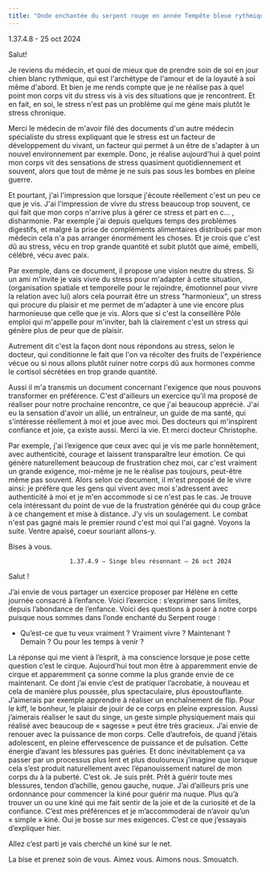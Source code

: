 ```yaml
---
title: "Onde enchantée du serpent rouge en année Tempête bleue rythmique"
---
```

1.37.4.8 - 25 oct 2024

Salut!

Je reviens du médecin, et quoi de mieux que de prendre soin de soi en jour chien blanc rythmique, qui est l'archétype de l'amour et de la loyauté à soi même d'abord.
Et bien je me rends compte que je ne réalise pas à quel point mon corps vit du stress vis à vis des situations que je rencontrent. 
Et en fait, en soi, le stress n'est pas un problème qui me gène mais plutôt le stress chronique. 

Merci le médecin de m'avoir filé des documents d'un autre médecin spécialiste du stress expliquant que le stress est un facteur de développement du vivant, un facteur qui permet à un être de s'adapter à un nouvel environnement par exemple.
Donc, je réalise aujourd'hui à quel point mon corps vit des sensations de stress quasiment quotidiennement et souvent, alors que tout de même je ne suis pas sous les bombes en pleine guerre.

Et pourtant, j'ai l'impression que lorsque j'écoute réellement c'est un peu ce que je vis. J'ai l'impression de vivre du stress beaucoup trop souvent, ce qui fait que mon corps n'arrive plus à gérer ce stress et part en c... , disharmonie. 
Par exemple j'ai depuis quelques temps des problèmes digestifs, et malgré la prise de compléments alimentaires distribués par mon médecin cela n'a pas arranger énormément les choses. Et je crois que c'est dû au stress, vécu en trop grande quantité et subit plutôt que aimé, embelli, célébré, vécu avec paix.

Par exemple, dans ce document, il propose une vision neutre du stress. 
Si un ami m'invite je vais vivre du stress pour m'adapter à cette situation,(organisation spatiale et temporelle pour le rejoindre, émotionnel pour vivre la relation avec lui) alors cela pourrait être un stress "harmonieux", un stress qui procure du plaisir et me permet de m'adapter à une vie encore plus harmonieuse que celle que je vis. 
Alors que si c'est la conseillère Pôle emploi qui m'appelle pour m'inviter, bah là clairement c'est un stress qui génère plus de peur que de plaisir.

Autrement dit c'est la façon dont nous répondons au stress, selon le docteur, qui conditionne le fait que l'on va récolter des fruits de l'expérience vécue ou si nous allons plutôt ruiner notre corps dû aux hormones comme le cortisol sécrétées en trop grande quantité.

Aussi il m'a transmis un document concernant l'exigence que nous pouvons transformer en préférence. 
C'est d'ailleurs un exercice qu'il ma proposé de réaliser pour notre prochaine rencontre, ce que j'ai beaucoup apprécié. 
J'ai eu la sensation d'avoir un allié, un entraîneur, un guide de ma santé, qui s'intéresse réellement à moi et joue avec moi. 
Des docteurs qui m'inspirent confiance et joie, ça existe aussi. Merci la vie. Et merci docteur Christophe.

Par exemple, j'ai l’exigence que ceux avec qui je vis me parle honnêtement, avec authenticité, courage et laissent transparaître leur émotion. Ce qui génère naturellement beaucoup de frustration chez moi, car c'est vraiment un grande exigence, moi-même je ne le réalise pas toujours, peut-être même pas souvent.
Alors selon ce document, il m'est proposé de le vivre ainsi: je préfère que les gens qui vivent avec moi s'adressent avec authenticité à moi et je m'en accommode si ce n'est pas le cas.
Je trouve cela intéressant du point de vue de la frustration générée qui du coup grâce à ce changement et mise à distance.
J'y vis un soulagement.
Le combat n'est pas gagné mais le premier round c'est moi qui l'ai gagné. 
Voyons la suite. 
Ventre apaisé, coeur souriant allons-y.

Bises à vous.


                     1.37.4.9 – Singe bleu résonnant – 26 oct 2024

Salut ! 

J’ai envie de vous partager un exercice proposer par Hélène en cette journée consacré à l’enfance.
Voici l’exercice : s’exprimer sans limites, depuis l’abondance de l’enfance.
Voici des questions à poser à notre corps puisque nous sommes dans l’onde enchanté du Serpent rouge : 
- Qu’est-ce que tu veux vraiment ? Vraiment vivre ? Maintenant ? Demain ? Ou pour les temps à venir ?

La réponse qui me vient à l’esprit, à ma conscience lorsque je pose cette question c’est le cirque.
Aujourd’hui tout mon être à apparemment envie de cirque et apparemment ça sonne comme la plus grande envie de ce maintenant.
Ce dont j’ai envie c’est de pratiquer l’acrobatie, à nouveau et cela de manière plus poussée, plus spectaculaire, plus époustouflante.
J’aimerais par exemple apprendre à réaliser un enchaînement de flip. Pour le kiff, le bonheur, le plaisir de jouir de ce corps en pleine expression.
Aussi j’aimerais réaliser le saut du singe, un geste simple physiquement mais qui réalisé avec beaucoup de « sagesse » peut être très gracieux.
J’ai envie de renouer avec la puissance de mon corps. Celle  d’autrefois, de quand j’étais adolescent, en pleine effervescence de puissance et de pulsation. Cette énergie d’avant les blessures pas guéries.
Et donc inévitablement ça va passer par un processus plus lent et plus douloureux j’imagine que lorsque cela s’est produit naturellement avec l’épanouissement naturel de mon corps du à la puberté.
C’est ok. Je suis prêt. Prêt à guérir toute mes blessures, tendon d’achille, genou gauche, nuque.
J’ai d’ailleurs pris une ordonnance pour commencer la kiné pour guérir ma nuque. Plus qu’à trouver un ou une kiné qui me fait sentir de la joie et de la curiosité et de la confiance. C’est mes préférences et je m’accommoderai de n’avoir qu’un « simple » kiné. 
Oui je bosse sur mes exigences. C’est ce que j’essayais d’expliquer hier.

Allez c’est parti je vais cherché un kiné sur le net.

La bise et prenez soin de vous. Aimez vous. Aimons nous. Smouatch.